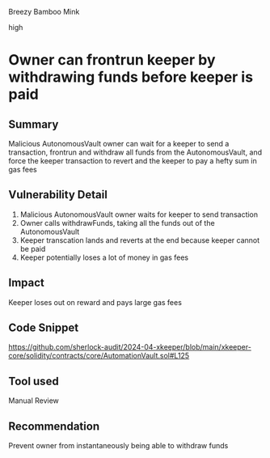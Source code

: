 Breezy Bamboo Mink

high

# Owner can frontrun keeper by withdrawing funds before keeper is paid

## Summary

Malicious AutonomousVault owner can wait for a keeper to send a transaction, frontrun and withdraw all funds from the AutonomousVault, and force the keeper transaction to revert and the keeper to pay a hefty sum in gas fees

## Vulnerability Detail

1. Malicious AutonomousVault owner waits for keeper to send transaction
2. Owner calls withdrawFunds, taking all the funds out of the AutonomousVault
3. Keeper transcation lands and reverts at the end because keeper cannot be paid
4. Keeper potentially loses a lot of money in gas fees

## Impact

Keeper loses out on reward and pays large gas fees

## Code Snippet

https://github.com/sherlock-audit/2024-04-xkeeper/blob/main/xkeeper-core/solidity/contracts/core/AutomationVault.sol#L125

## Tool used

Manual Review

## Recommendation

Prevent owner from instantaneously being able to withdraw funds